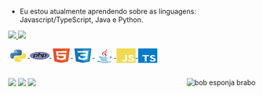  - Eu estou atualmente aprendendo sobre as linguagens: Javascript/TypeScript, Java e Python.

<div>
<a href="https://beacons.ai/Morkgud">
<img height="180em" src="https://github-readme-stats.vercel.app/api?username=Morkgud&show_icons=true&theme=synthwave&include_all_commits=true&count_private=true" />
<img height="180em" src="https://github-readme-stats.vercel.app/api/top-langs/?username=Morkgud&layout=compact&langs_count=16&theme=synthwave"/>
</div>

<div style="display: inline_block"><br>

<img align="center" alt="Morkgud-Python" height="30" width="40" src="https://raw.githubusercontent.com/devicons/devicon/master/icons/python/python-original.svg">
<img align="center" alt="Morkgud-php" height="30" width="40" src="https://raw.githubusercontent.com/devicons/devicon/master/icons/php/php-original.svg">
<img align="center" alt="Morkgud-HTML" height="30" width="40" src="https://raw.githubusercontent.com/devicons/devicon/master/icons/html5/html5-original.svg">
<img align="center" alt="Morkgud-CSS" height="30" width="40" src="https://raw.githubusercontent.com/devicons/devicon/master/icons/css3/css3-original.svg">
<img align="center" alt="Morkgud-java" height="30" width="40" src="https://raw.githubusercontent.com/devicons/devicon/master/icons/java/java-original.svg">
<img align="center" alt="Morkgud-Js" height="30" width="40" src="https://raw.githubusercontent.com/devicons/devicon/master/icons/javascript/javascript-plain.svg">
<img align="center" alt="Morkgud-Ts" height="30" width="40" src="https://raw.githubusercontent.com/devicons/devicon/master/icons/typescript/typescript-plain.svg">

</div>

<br>

<div>

<a href="https://www.instagram.com/morkgud_/" target="_blank"><img
src="https://img.shields.io/badge/-Instagram-E4405F?style=for-the-badge&logo=instagram&logoColor=white" target="_blank"></a>
<a href="mailto:jarthur2105@gmail.com"><img src="https://img.shields.io/badge/-Gmail-D14836?style=for-the-badge&logo=gmail&logoColor=white"
target="_blank"></a>
<a href="https://www.linkedin.com/in/josé-arthur-de-siqueira-vieira/" target="_blank"><img src="https://img.shields.io/badge/LinkedIn-0077B5?style=for-the-badge&logo=linkedin&logoColor=white" target="_blank"></a>
<img align="right" alt="bob esponja brabo" src="https://cdn.discordapp.com/attachments/970901599469842452/1094496783415124038/giphy.gif">
</div>






